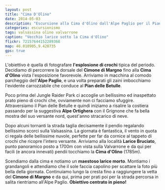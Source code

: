 ```yaml
---
layout: post
title: "Cima D'Olino"
date: 2014-05-03
description: "Escursione alla Cima d'Olino dall'Alpe Paglio per il Pian delle Betulle e l'Alpe Ortighera"
categories: escursionismo
tags: valsassina olino valvarrone
caption: "Vecchio larice sotto la Cima d'Olino"
flickr: 72157644152289368
map: 46.010905,9.428735
gps: true
---
```


L'obiettivo è quella di fotografare **l'esplosione di crochi** tipica del periodo. Decidiamo di percorrere la dorsale del **Cimone di Margno** fino alla **Cima d'Olino** vista l'esposizione favorevole. Arriviamo in macchina al comodo parcheggio dell'**Alpe Paglio**, e una volta preparati gli zaini imbocchiamo l'evidente carrozzabile che conduce al **Pian delle Betulle**.

Poco prima del Jungle Raider Park ci accoglie un bellissimo ed inaspettato prato pieno di crochi che, ovviamente non ci facciamo sfuggire. Attraversiamo il Pian delle Betulle e quindi iniziamo a risalire la costiera passando per la suggestiva **Alpe Ortighera** con il Grignone che fa bella mostra del suo versante nord, quest'anno stracarico di neve.

Dopo alcuni tornanti la strada taglia decisamente il pendio regalando bellissimo scorci sulla Valsassina. La giornata è fantastica, il vento in quota ci regala delle bellissime nuvole, perfette per far da cornice al tappeto di crochi che ricopre l'intero versante. Arriviamo alla località **Larice Bruciato**, punto panoramico posto a 1700m con vista sulla Valvarrone e da qui per facili (e ancora innevati) pendii tocchiamo la **Cima d'Olino** (1785m).

Scendiamo dalla cima e notiamo un **maestoso larice morto**. Montiamo i grandangoli e attendiamo che il sole faccia capolino per scattare la foto più bella della giornata. Continuiamo lungo la cresta fino a raggiungere la vetta del **Cimone di Margno** e da qui, prima per prati poi per la strada percorsa in salita rientriamo all'Alpe Paglio. **Obiettivo centrato in pieno!**